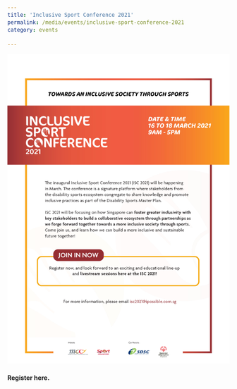 ```yaml
---
title: 'Inclusive Sport Conference 2021'
permalink: /media/events/inclusive-sport-conference-2021
category: events

---
```



![ISC2021](/images/ISC2021.jpg)

#### Register here.
